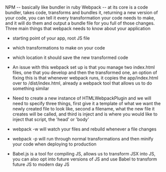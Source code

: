 NPM -- basically like bundler in ruby
Webpack -- at its core is a code bundler, takes code, transforms and bundles it, returning a new version of
your code, you can tell it every transformation your code needs to make, and it will do them and output a
bundle file for you full of those changes. Three main things that webpack needs to know about your application
  - starting point of your app, root JS file
  - which transformations to make on your code
  - which location it should save the new transformed code

- An issue with this webpack set up is that you manage two index.html files, one that you develop and then the
  transformed one, an option of fixing this is that whenever webpack runs, it copies the app/index.html over
  to /dist/index.html, already a webpack tool that allows us to do something similar

- Need to create a new instance of HTMLWebpackPlugin and we will need to specify three things, first give it a
  template of what we want the newly created file to look like, second a filename, what the new file it
  creates will be called, and third is inject and is where you would like to inject that script, the 'head' or
  'body'
- webpack -w will watch your files and rebuild whenever a file changes
- webpack -p will run through normal transformations and then minify your code when deploying to production

- Babel.js is a tool for compiling JS, allows us to transform JSX into JS, you can also opt into future
  versions of JS and use Babel to transform future JS to modern day JS
